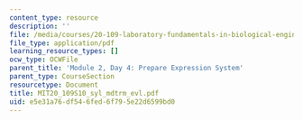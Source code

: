 ```yaml
---
content_type: resource
description: ''
file: /media/courses/20-109-laboratory-fundamentals-in-biological-engineering-spring-2010/e5e31a76df546fed6f795e22d6599bd0_MIT20_109S10_syl_mdtrm_evl.pdf
file_type: application/pdf
learning_resource_types: []
ocw_type: OCWFile
parent_title: 'Module 2, Day 4: Prepare Expression System'
parent_type: CourseSection
resourcetype: Document
title: MIT20_109S10_syl_mdtrm_evl.pdf
uid: e5e31a76-df54-6fed-6f79-5e22d6599bd0
---
```

